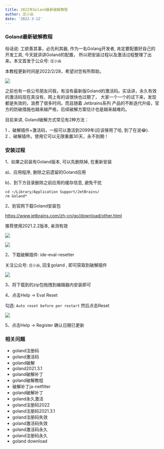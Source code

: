 ```yaml
---
title: 2022年Goland最新破解教程
author: 庄小焱
date: '2022-3-12'
---
```


### Goland最新破解教程

俗话说: 工欲善其事，必先利其器, 作为一名Golang开发者, 肯定要配置好自己的开发工具, 今天就讲讲Goland的配置， 所以把安装过程以及激活过程整理了出来。本文首发于公众号: `庄小焱`

本教程更新时间是2022/2/28，希望对您有所帮助。



![](https://images.xiaozhuanlan.com/uploads/photo/2022/db20c76d-ef1e-45cd-850f-5a47b6595b68.png)

之前也有一些公号朋友问我，有没有最新版Goland的激活码。实话讲，永久有效的激活码现在真没有、网上有的话很快也过期了， 大家一个一个的试下来，发现都是失效的，浪费了很多时间。而且随着 Jetbrains系列 产品的不断迭代升级，官方的防破措施也越来越严格，后续破解方案估计也是越来越难的。

目前来讲, Goland破解方式常见有2种方法：

1 、破解插件+激活码，一般可以激活到2099年(应该够用了哈, 到了在说😂).  
2 、破解插件。使用它可以无限重置30天，永不到期！

### 安装过程

1、如果之前装有Goland版本, 可以先删除掉, 在重新安装

a)、应用程序, 删除之前遗留的Goland应用

b)、到下方目录删除之前应用的缓存信息, 避免干扰

```
cd ~/Library/Application Support/JetBrains/
rm Goland*
```


2、到官网下载Goland安装包

https://www.jetbrains.com/zh-cn/go/download/other.html

推荐使用2021.2.2版本, 亲测有效

![](https://images.xiaozhuanlan.com/uploads/photo/2022/884438b6-841a-4e23-b6b2-7035a0499ae8.png)

![](https://images.xiaozhuanlan.com/uploads/photo/2022/0239f3a9-f5c0-4cc3-9040-aeaa2909c4da.png)


2、下载破解插件: ide-eval-resetter

关注公众号: `庄小焱`, 回复goland , 即可获取到破解插件

![](https://images.xiaozhuanlan.com/uploads/photo/2022/5cb0c91e-fd83-4a04-8df6-65fb602b3834.png)

3、将下载到的zip包拖拽到编辑器内安装即可

4、点击Help -> Eval Reset

勾选: `Auto reset before per restart` 然后点击Reset


![](https://images.xiaozhuanlan.com/uploads/photo/2022/0894e9e2-4d60-4990-9d4c-f2a7dfa186dd.png)

5、点击Help -> Register 确认日期已更新



### 相关问题

- goland注册码
- goland激活码
- goland破解
- goland2021.3.1
- goland破解补丁
- goland破解教程
- 破解补丁ja-netfilter
- goland破解补丁
- goland永久激活
- goland注册码2022
- goland注册码2021.3.1
- goland注册码失效
- goland激活码失效
- goland激活码永久
- goland注册码永久
- goland download
